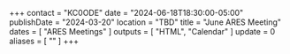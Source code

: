 +++
contact = "KC0ODE"
date = "2024-06-18T18:30:00-05:00"
publishDate = "2024-03-20"
location = "TBD"
title = "June ARES Meeting"
dates = [ "ARES Meetings" ]
outputs = [ "HTML", "Calendar" ]
update = 0
aliases = [ "" ]
+++
